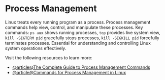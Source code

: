 # Process Management

Linux treats every running program as a process. Process management commands help view, control, and manipulate these processes. Key commands: `ps aux` shows running processes, `top` provides live system view, `kill -SIGTERM pid` gracefully stops processes, `kill -SIGKILL pid` forcefully terminates processes. Essential for understanding and controlling Linux system operations effectively.

Visit the following resources to learn more:

- [@article@The Complete Guide to Process Management Commands](https://thelinuxcode.com/process-management-commands-linux/)
- [@article@Commands for Process Management in Linux](https://www.digitalocean.com/community/tutorials/process-management-in-linux)